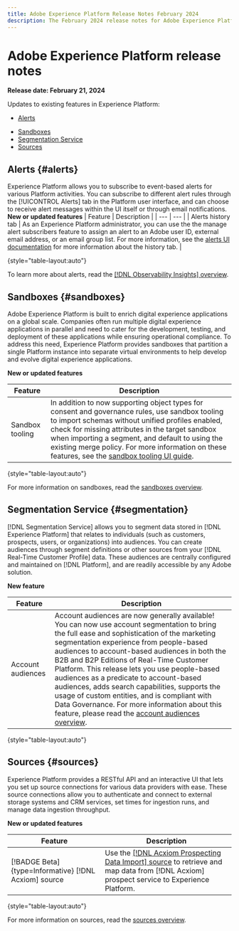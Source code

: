 ```yaml
---
title: Adobe Experience Platform Release Notes February 2024
description: The February 2024 release notes for Adobe Experience Platform.
---
```

# Adobe Experience Platform release notes 

**Release date: February 21, 2024**

Updates to existing features in Experience Platform:

- [Alerts](#alerts)
<!-- - [Data Prep](#data-prep) -->
- [Sandboxes](#sandboxes)
- [Segmentation Service](#segmentation)
- [Sources](#sources)

## Alerts {#alerts}

Experience Platform allows you to subscribe to event-based alerts for various Platform activities. You can subscribe to different alert rules through the [!UICONTROL Alerts] tab in the Platform user interface, and can choose to receive alert messages within the UI itself or through email notifications.
**New or updated features**
| Feature | Description |
| --- | --- |
| Alerts history tab | As an Experience Platform administrator, you can use the the manage alert subscribers feature to assign an alert to an Adobe user ID, external email address, or an email group list. For more information, see the [alerts UI documentation](../../observability/alerts/ui.md) for more information about the history tab. |

{style="table-layout:auto"}

To learn more about alerts, read the [[!DNL Observability Insights] overview](../../observability/home.md).

<!-- ## Data Prep {#data-prep}

Data Prep allows data engineers to map, transform, and validate data to and from Experience Data Model (XDM).

**New or updated features**

| Feature | Description |
| --- | --- |
| New mapper functions for Adobe Analytics | You can now use the following functions to extract event data from Adobe Analytics: <ul><li>`aa_get_event_id`</li><li>`aa_get_event_value`</li><li>`aa_get_product_categories`</li><li>`aa_get_product_names`</li><li>`aa_get_product_quantities`</li><li>`aa_get_product_prices`</li><li>`aa_get_product_event_values`</li><li>`aa_get_product_evars`</li></ul> For more information on these functions, read the [Data Prep functions guide](../../data-prep/functions.md) |

{style="table-layout:auto"}

For more information on Data Prep, read the [Data Prep overview](../../data-prep/home.md). -->

## Sandboxes {#sandboxes}

Adobe Experience Platform is built to enrich digital experience applications on a global scale. Companies often run multiple digital experience applications in parallel and need to cater for the development, testing, and deployment of these applications while ensuring operational compliance. To address this need, Experience Platform provides sandboxes that partition a single Platform instance into separate virtual environments to help develop and evolve digital experience applications.

**New or updated features**

| Feature | Description |
| --- | --- |
| Sandbox tooling | In addition to now supporting object types for consent and governance rules, use sandbox tooling to import schemas without unified profiles enabled, check for missing attributes in the target sandbox when importing a segment, and default to using the existing merge policy. For more information on these features, see the [sandbox tooling UI guide](../../sandboxes/ui/sandbox-tooling.md). |

{style="table-layout:auto"}

For more information on sandboxes, read the [sandboxes overview](../../sandboxes/home.md).

## Segmentation Service {#segmentation}

[!DNL Segmentation Service] allows you to segment data stored in [!DNL Experience Platform] that relates to individuals (such as customers, prospects, users, or organizations) into audiences. You can create audiences through segment definitions or other sources from your [!DNL Real-Time Customer Profile] data. These audiences are centrally configured and maintained on [!DNL Platform], and are readily accessible by any Adobe solution. 

**New feature**

| Feature | Description |
| ------- | ----------- |
| Account audiences | Account audiences are now generally available! You can now use account segmentation to bring the full ease and sophistication of the marketing segmentation experience from people-based audiences to account-based audiences in both the B2B and B2P Editions of Real-Time Customer Platform. This release lets you use people-based audiences as a predicate to account-based audiences, adds search capabilities, supports the usage of custom entities, and is compliant with Data Governance. For more information about this feature, please read the [account audiences overview](../../segmentation/ui/account-audiences.md). |

{style="table-layout:auto"}

## Sources {#sources}

Experience Platform provides a RESTful API and an interactive UI that lets you set up source connections for various data providers with ease. These source connections allow you to authenticate and connect to external storage systems and CRM services, set times for ingestion runs, and manage data ingestion throughput.

**New or updated features**

| Feature | Description |
| --- | --- |
| [!BADGE Beta]{type=Informative} [!DNL Acxiom] source | Use the [[!DNL Acxiom Prospecting Data Import] source](../../sources/tutorials/ui/create/data-partners/acxiom-prospecting-data-import.md) to retrieve and map data from [!DNL Acxiom] prospect service to Experience Platform. |

{style="table-layout:auto"}

For more information on sources, read the [sources overview](../../sources/home.md).
